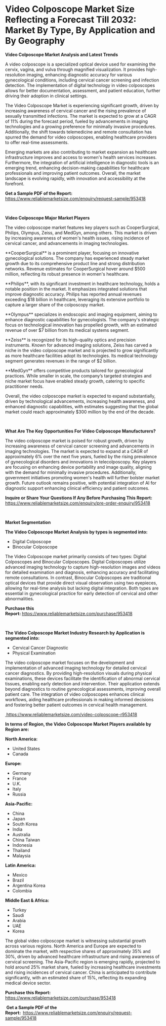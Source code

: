 <p><h1>Video Colposcope Market Size Reflecting a Forecast Till 2032: Market By Type, By Application and By Geography</h1></p><p><strong>Video Colposcope Market Analysis and Latest Trends</strong></p>
<p><p>A video colposcope is a specialized optical device used for examining the cervix, vagina, and vulva through magnified visualization. It provides high-resolution imaging, enhancing diagnostic accuracy for various gynecological conditions, including cervical cancer screening and infection detection. The implementation of digital technology in video colposcopes allows for better documentation, assessment, and patient education, further driving their adoption in clinical settings.</p><p>The Video Colposcope Market is experiencing significant growth, driven by increasing awareness of cervical cancer and the rising prevalence of sexually transmitted infections. The market is expected to grow at a CAGR of 11% during the forecast period, fueled by advancements in imaging technologies and a growing preference for minimally invasive procedures. Additionally, the shift towards telemedicine and remote consultation has spurred the demand for video colposcopes, enabling healthcare providers to offer real-time assessments.</p><p>Emerging markets are also contributing to market expansion as healthcare infrastructure improves and access to women's health services increases. Furthermore, the integration of artificial intelligence in diagnostic tools is an emerging trend, enhancing decision-making capabilities for healthcare professionals and improving patient outcomes. Overall, the market landscape is evolving rapidly, with innovation and accessibility at the forefront.</p></p>
<p><strong>Get a Sample PDF of the Report:&nbsp;</strong> <a href="https://www.reliablemarketsize.com/enquiry/request-sample/953418?utm_campaign=2468&utm_medium=2&utm_source=Github&utm_content=ia&utm_term=18042025&utm_id=video-colposcope">https://www.reliablemarketsize.com/enquiry/request-sample/953418</a></p>
<p>&nbsp;</p>
<p><strong>Video Colposcope Major Market Players</strong></p>
<p><p>The video colposcope market features key players such as CooperSurgical, Philips, Olympus, Zeiss, and MedGyn, among others. This market is driven by increasing awareness of women's health issues, rising incidence of cervical cancer, and advancements in imaging technologies.</p><p>**CooperSurgical** is a prominent player, focusing on innovative gynecological solutions. The company has experienced steady market growth due to its comprehensive product line and strong distribution networks. Revenue estimates for CooperSurgical hover around $500 million, reflecting its robust presence in women's healthcare.</p><p>**Philips**, with its significant investment in healthcare technology, holds a notable position in the market. It emphasizes integrated solutions that improve diagnostic accuracy. Philips has reported annual revenues exceeding $18 billion in healthcare, leveraging its extensive portfolio to capture a larger share of the colposcopy market.</p><p>**Olympus** specializes in endoscopic and imaging equipment, aiming to enhance diagnostic capabilities for gynecologists. The company's strategic focus on technological innovation has propelled growth, with an estimated revenue of over $7 billion from its medical systems segment.</p><p>**Zeiss** is recognized for its high-quality optics and precision instruments. Known for advanced imaging solutions, Zeiss has carved a niche in the video colposcope market and is projected to grow significantly as more healthcare facilities adopt its technologies. Its medical technology segment generates revenues in the range of $2 billion.</p><p>**MedGyn** offers competitive products tailored for gynecological practices. While smaller in scale, the company’s targeted strategies and niche market focus have enabled steady growth, catering to specific practitioner needs.</p><p>Overall, the video colposcope market is expected to expand substantially, driven by technological advancements, increasing health awareness, and enhanced diagnostic capabilities, with estimates suggesting that the global market could reach approximately $300 million by the end of the decade.</p></p>
<p>&nbsp;</p>
<p><strong>What Are The Key Opportunities For Video Colposcope Manufacturers?</strong></p>
<p><p>The video colposcope market is poised for robust growth, driven by increasing awareness of cervical cancer screening and advancements in imaging technologies. The market is expected to expand at a CAGR of approximately 6% over the next five years, fueled by the rising prevalence of gynecological disorders and innovations in telecolposcopy. Key players are focusing on enhancing device portability and image quality, aligning with the demand for minimally invasive procedures. Additionally, government initiatives promoting women's health will further bolster market growth. Future outlook remains positive, with potential integration of AI for diagnostic support enhancing clinical efficiency and patient outcomes.</p></p>
<p><strong>Inquire or Share Your Questions If Any Before Purchasing This Report:</strong> <a href="https://www.reliablemarketsize.com/enquiry/pre-order-enquiry/953418?utm_campaign=2468&utm_medium=2&utm_source=Github&utm_content=ia&utm_term=18042025&utm_id=video-colposcope">https://www.reliablemarketsize.com/enquiry/pre-order-enquiry/953418</a></p>
<p>&nbsp;</p>
<p><strong>Market Segmentation</strong></p>
<p><strong>The Video Colposcope Market Analysis by types is segmented into:</strong></p>
<p><ul><li>Digital Colposcope</li><li>Binocular Colposcope</li></ul></p>
<p><p>The Video Colposcope market primarily consists of two types: Digital Colposcopes and Binocular Colposcopes. Digital Colposcopes utilize advanced imaging technology to capture high-resolution images and videos for detailed examination and diagnosis, enhancing accuracy and facilitating remote consultations. In contrast, Binocular Colposcopes are traditional optical devices that provide direct visual observation using two eyepieces, allowing for real-time analysis but lacking digital integration. Both types are essential in gynecological practice for early detection of cervical and other abnormalities.</p></p>
<p><strong>Purchase this Report:&nbsp;</strong><a href="https://www.reliablemarketsize.com/purchase/953418?utm_campaign=2468&utm_medium=2&utm_source=Github&utm_content=ia&utm_term=18042025&utm_id=video-colposcope">https://www.reliablemarketsize.com/purchase/953418</a></p>
<p>&nbsp;</p>
<p><strong>The Video Colposcope Market Industry Research by Application is segmented into:</strong></p>
<p><ul><li>Cervical Cancer Diagnostic</li><li>Physical Examination</li></ul></p>
<p><p>The video colposcope market focuses on the development and implementation of advanced imaging technology for detailed cervical cancer diagnostics. By providing high-resolution visuals during physical examinations, these devices facilitate the identification of abnormal cervical tissues, enabling early detection and intervention. Their application extends beyond diagnostics to routine gynecological assessments, improving overall patient care. The integration of video colposcopes enhances clinical workflows, aiding healthcare professionals in making informed decisions and fostering better patient outcomes in cervical health management.</p></p>
<p><a href="https://www.reliablemarketsize.com/video-colposcope-r953418?utm_campaign=2468&utm_medium=2&utm_source=Github&utm_content=ia&utm_term=18042025&utm_id=video-colposcope">&nbsp;https://www.reliablemarketsize.com/video-colposcope-r953418</a></p>
<p><strong>In terms of Region, the Video Colposcope Market Players available by Region are:</strong></p>
<p>
    <p> <strong> North America: </strong>
        <ul>
            <li>United States</li>
            <li>Canada</li>
        </ul>
        </p> 
    <p> <strong> Europe: </strong>
        <ul>
            <li>Germany</li>
            <li>France</li>
            <li>U.K.</li>
            <li>Italy</li>
            <li>Russia</li>
        </ul>
        </p> 
    <p> <strong> Asia-Pacific: </strong>
        <ul>
            <li>China</li>
            <li>Japan</li>
            <li>South Korea</li>
            <li>India</li>
            <li>Australia</li>
            <li>China Taiwan</li>
            <li>Indonesia</li>
            <li>Thailand</li>
            <li>Malaysia</li>
        </ul>
        </p> 
    <p> <strong> Latin America: </strong>
        <ul>
            <li>Mexico</li>
            <li>Brazil</li>
            <li>Argentina Korea</li>
            <li>Colombia</li>
        </ul>
        </p> 
    <p> <strong> Middle East & Africa: </strong>
        <ul>
            <li>Turkey</li>
            <li>Saudi</li>
            <li>Arabia</li>
            <li>UAE</li>
            <li>Korea</li>
        </ul>
    </p>
    </p>
<p><p>The global video colposcope market is witnessing substantial growth across various regions. North America and Europe are expected to dominate the market, with respective shares of approximately 35% and 30%, driven by advanced healthcare infrastructure and rising awareness of cervical screening. The Asia-Pacific region is emerging rapidly, projected to hold around 25% market share, fueled by increasing healthcare investments and rising incidences of cervical cancer. China is anticipated to contribute significantly, with an estimated share of 15%, reflecting its expanding medical device sector.</p></p>
<p><strong>Purchase this Report: </strong><a href="https://www.reliablemarketsize.com/purchase/953418?utm_campaign=2468&utm_medium=2&utm_source=Github&utm_content=ia&utm_term=18042025&utm_id=video-colposcope">https://www.reliablemarketsize.com/purchase/953418</a></p>
<p>&nbsp;<strong>Get a Sample PDF of the Report:&nbsp;&nbsp;</strong><a href="https://www.reliablemarketsize.com/enquiry/request-sample/953418?utm_campaign=2468&utm_medium=2&utm_source=Github&utm_content=ia&utm_term=18042025&utm_id=video-colposcope">https://www.reliablemarketsize.com/enquiry/request-sample/953418</a></p>
<p><strong></strong></p>
<p><p></p><p></p><p></p></p>